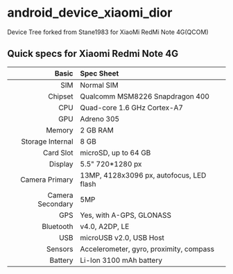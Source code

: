 
# android_device_xiaomi_dior
Device Tree forked from Stane1983 for XiaoMi RedMi Note 4G(QCOM)


Quick specs for Xiaomi Redmi Note 4G
---------------------------------------
Basic   | Spec Sheet
-------:|:-------------------------
SIM | Normal SIM
Chipset	| Qualcomm MSM8226 Snapdragon 400
CPU     | Quad-core 1.6 GHz Cortex-A7
GPU     | Adreno 305
Memory  | 2 GB RAM 
Storage Internal | 8 GB
Card Slot | microSD, up to 64 GB
Display | 5.5" 720*1280 px
Camera Primary  | 13MP, 4128x3096 px, autofocus, LED flash
Camera Secondary | 5MP
GPS | Yes, with A-GPS, GLONASS
Bluetooth | v4.0, A2DP, LE
USB | microUSB v2.0, USB Host
Sensors | Accelerometer, gyro, proximity, compass
Battery | Li-Ion 3100 mAh battery
